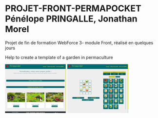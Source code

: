 # PROJET-FRONT-PERMAPOCKET Pénélope PRINGALLE, Jonathan Morel

Projet de fin de formation WebForce 3- module Front, réalisé en quelques jours

Help to create a template of a garden in permaculture 

<img src="img/page d'accueil.png" width="200">
<img src="img/drag and drop.png" width="200">
